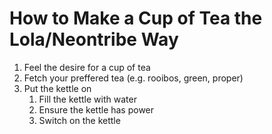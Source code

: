 # How to Make a Cup of Tea the Lola/Neontribe Way

1. Feel the desire for a cup of tea
1. Fetch your preffered tea (e.g. rooibos, green, proper)
1. Put the kettle on
    1. Fill the kettle with water
    1. Ensure the kettle has power
    1. Switch on the kettle
